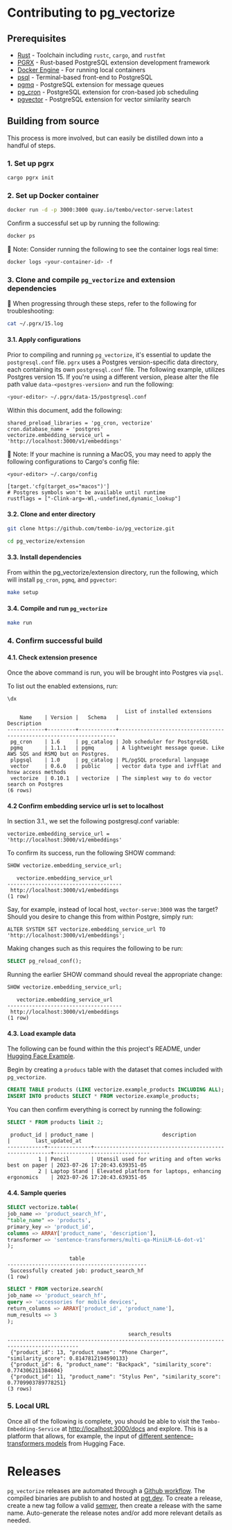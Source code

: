 # Contributing to pg_vectorize

## Prerequisites

- [Rust](https://www.rust-lang.org/learn/get-started) - Toolchain including `rustc`, `cargo`, and `rustfmt`
- [PGRX](https://github.com/pgcentralfoundation/pgrx) - Rust-based PostgreSQL extension development framework
- [Docker Engine](https://docs.docker.com/engine/install/) - For running local containers
- [psql](https://www.postgresql.org/docs/current/app-psql.html) - Terminal-based front-end to PostgreSQL
- [pgmq](https://github.com/tembo-io/pgmq) - PostgreSQL extension for message queues
- [pg_cron](https://github.com/citusdata/pg_cron) - PostgreSQL extension for cron-based job scheduling
- [pgvector](https://github.com/pgvector/pgvector) - PostgreSQL extension for vector similarity search

## Building from source

This process is more involved, but can easily be distilled down into a handful of steps.

### 1. Set up pgrx

```bash
cargo pgrx init
```

### 2. Set up Docker container

```bash
docker run -d -p 3000:3000 quay.io/tembo/vector-serve:latest
```

Confirm a successful set up by running the following:

```bash
docker ps
```

:wrench: Note: Consider running the following to see the container logs real time:

```bash
docker logs <your-container-id> -f
```

### 3. Clone and compile `pg_vectorize` and extension dependencies

:wrench: When progressing through these steps, refer to the following for troubleshooting:

```bash
cat ~/.pgrx/15.log
```

#### 3.1. Apply configurations

Prior to compiling and running `pg_vectorize`, it's essential to update the `postgresql.conf` file.
`pgrx` uses a Postgres version-specific data directory, each containing its own `postgresql.conf` file.
The following example, utilizes Postgres version 15.
If you're using a different version, please alter the file path value `data-<postgres-version>` and run the following:

```bash
<your-editor> ~/.pgrx/data-15/postgresql.conf
```

Within this document, add the following:

```text
shared_preload_libraries = 'pg_cron, vectorize'
cron.database_name = 'postgres'
vectorize.embedding_service_url = 'http://localhost:3000/v1/embeddings'
```

:wrench: Note: If your machine is running a MacOS, you may need to apply the following configurations to Cargo's config file:

```
<your-editor> ~/.cargo/config
```

```text
[target.'cfg(target_os="macos")']
# Postgres symbols won't be available until runtime
rustflags = ["-Clink-arg=-Wl,-undefined,dynamic_lookup"]
```

#### 3.2. Clone and enter directory

```bash
git clone https://github.com/tembo-io/pg_vectorize.git

cd pg_vectorize/extension
```

#### 3.3. Install dependencies

From within the pg_vectorize/extension directory, run the following, which will install `pg_cron`, `pgmq`, and `pgvector`:

```bash
make setup
```

#### 3.4. Compile and run `pg_vectorize`

```bash
make run
```

### 4. Confirm successful build

#### 4.1. Check extension presence

Once the above command is run, you will be brought into Postgres via `psql`.

To list out the enabled extensions, run:

```sql
\dx
```
```text
                                      List of installed extensions
    Name    | Version |   Schema   |                             Description
------------+---------+------------+---------------------------------------------------------------------
 pg_cron    | 1.6     | pg_catalog | Job scheduler for PostgreSQL
 pgmq       | 1.1.1   | pgmq       | A lightweight message queue. Like AWS SQS and RSMQ but on Postgres.
 plpgsql    | 1.0     | pg_catalog | PL/pgSQL procedural language
 vector     | 0.6.0   | public     | vector data type and ivfflat and hnsw access methods
 vectorize  | 0.10.1  | vectorize  | The simplest way to do vector search on Postgres
(6 rows)
```

#### 4.2 Confirm embedding service url is set to localhost

In section 3.1., we set the following postgresql.conf variable:

```text
vectorize.embedding_service_url = 'http://localhost:3000/v1/embeddings'
```

To confirm its success, run the following SHOW command:

```sql
SHOW vectorize.embedding_service_url;
```
```text
   vectorize.embedding_service_url
-------------------------------------
 http://localhost:3000/v1/embeddings
(1 row)
```

Say, for example, instead of local host, `vector-serve:3000` was the target?
Should you desire to change this from within Postgre, simply run:

```
ALTER SYSTEM SET vectorize.embedding_service_url TO 'http://localhost:3000/v1/embeddings';
```

Making changes such as this requires the following to be run:

```sql
SELECT pg_reload_conf();
```

Running the earlier SHOW command should reveal the appropriate change:

```sql
SHOW vectorize.embedding_service_url;
```

```text
   vectorize.embedding_service_url
-------------------------------------
 http://localhost:3000/v1/embeddings
(1 row)
```

#### 4.3. Load example data

The following can be found within the this project's README, under [Hugging Face Example](https://github.com/tembo-io/pg_vectorize/blob/main/README.md#hugging-face-example).

Begin by creating a `producs` table with the dataset that comes included with `pg_vectorize`.

```sql
CREATE TABLE products (LIKE vectorize.example_products INCLUDING ALL);
INSERT INTO products SELECT * FROM vectorize.example_products;
```

You can then confirm everything is correct by running the following:

```sql
SELECT * FROM products limit 2;
```

```text
 product_id | product_name |                      description                       |        last_updated_at        
------------+--------------+--------------------------------------------------------+-------------------------------
          1 | Pencil       | Utensil used for writing and often works best on paper | 2023-07-26 17:20:43.639351-05
          2 | Laptop Stand | Elevated platform for laptops, enhancing ergonomics    | 2023-07-26 17:20:43.639351-05
```

#### 4.4. Sample queries

```sql
SELECT vectorize.table(
job_name => 'product_search_hf',
"table_name" => 'products',
primary_key => 'product_id',
columns => ARRAY['product_name', 'description'],
transformer => 'sentence-transformers/multi-qa-MiniLM-L6-dot-v1'
);
```

```text
                    table
---------------------------------------------
 Successfully created job: product_search_hf
(1 row)
```

```sql
SELECT * FROM vectorize.search(
job_name => 'product_search_hf',
query => 'accessories for mobile devices',
return_columns => ARRAY['product_id', 'product_name'],
num_results => 3
);
```
```text
                                       search_results
---------------------------------------------------------------------------------------------
 {"product_id": 13, "product_name": "Phone Charger", "similarity_score": 0.8147812194590133}
 {"product_id": 6, "product_name": "Backpack", "similarity_score": 0.774306211384604}
 {"product_id": 11, "product_name": "Stylus Pen", "similarity_score": 0.7709903789778251}
(3 rows)
```

### 5. Local URL

Once all of the following is complete, you should be able to visit the `Tembo-Embedding-Service` at [http://localhost:3000/docs](http://localhost:3000/docs) and explore.
This is a platform that allows, for example, the input of [different sentence-transformers models](https://huggingface.co/models?sort=trending&search=sentence-transformers) from Hugging Face.

# Releases

`pg_vectorize` releases are automated through a [Github workflow](https://github.com/tembo-io/pg_vectorize/blob/main/.github/workflows/extension_ci.yml).
The compiled binaries are publish to and hosted at [pgt.dev](https://pgt.dev).
To create a release, create a new tag follow a valid [semver](https://semver.org/), then create a release with the same name.
Auto-generate the release notes and/or add more relevant details as needed.

